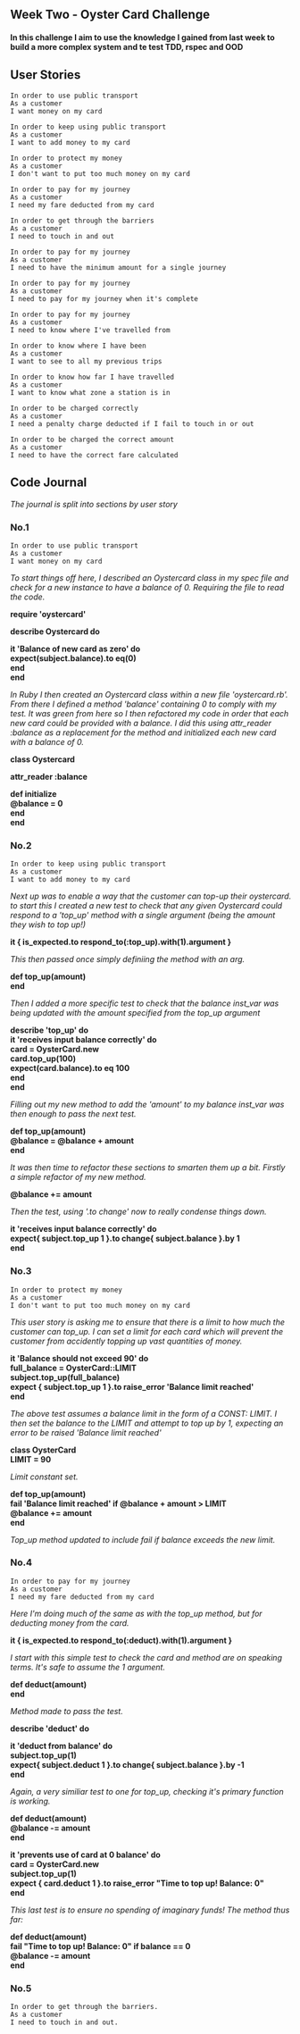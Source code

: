 ## Week Two - Oyster Card Challenge

#### In this challenge I aim to use the knowledge I gained from last week to build a more complex system and te test TDD, rspec and OOD

## User Stories 

```
In order to use public transport
As a customer
I want money on my card
```
```
In order to keep using public transport  
As a customer  
I want to add money to my card  
```
```
In order to protect my money
As a customer
I don't want to put too much money on my card
```
```
In order to pay for my journey  
As a customer  
I need my fare deducted from my card  
```
```
In order to get through the barriers
As a customer
I need to touch in and out
```
```
In order to pay for my journey  
As a customer  
I need to have the minimum amount for a single journey  
```
```
In order to pay for my journey
As a customer
I need to pay for my journey when it's complete
```
```
In order to pay for my journey  
As a customer  
I need to know where I've travelled from  
```
```
In order to know where I have been
As a customer
I want to see to all my previous trips
```
```
In order to know how far I have travelled  
As a customer  
I want to know what zone a station is in  
```
```
In order to be charged correctly
As a customer
I need a penalty charge deducted if I fail to touch in or out
```
```
In order to be charged the correct amount  
As a customer  
I need to have the correct fare calculated  
```

## Code Journal

_*The journal is split into sections by user story*_

### No.1

```
In order to use public transport  
As a customer  
I want money on my card  
```

_*To start things off here, I described an Oystercard class in my spec file and check for a new instance to have a balance of 0. Requiring the file to read the code.*_

**require 'oystercard'**

**describe Oystercard do**

  **it 'Balance of new card as zero' do**  
  	**expect(subject.balance).to eq(0)**  
  **end**  
**end**  

_*In Ruby I then created an Oystercard class within a new file 'oystercard.rb'. From there I defined a method 'balance' containing 0 to comply with my test. It was green from here so I then refactored my code in order that each new card could be provided with a balance. I did this using attr_reader :balance as a replacement for the method and initialized each new card with a balance of 0.*_

**class Oystercard**  

  **attr_reader :balance**  

  **def initialize**  
  	**@balance = 0**  
  **end**  
**end**  

### No.2

```
In order to keep using public transport
As a customer
I want to add money to my card
``` 

_*Next up was to enable a way that the customer can top-up their oystercard. to start this I created a new test to check that any given Oystercard could respond to a 'top_up' method with a single argument (being the amount they wish to top up!)*_

**it { is_expected.to respond_to(:top_up).with(1).argument }**  

_*This then passed once simply definiing the method with an arg.*_

**def top_up(amount)**  
**end**  

_*Then I added a more specific test to check that the balance inst_var was being updated with the amount specified from the top_up argument*_

**describe 'top_up' do**  
  **it 'receives input balance correctly' do**  	
  	**card = OysterCard.new**  
  	**card.top_up(100)**  
  	**expect(card.balance).to eq 100**  
  **end**  
**end**  

_*Filling out my new method to add the 'amount' to my balance inst_var was then enough to pass the next test.*_

**def top_up(amount)**  
  **@balance = @balance + amount**  
**end**  

_*It was then time to refactor these sections to smarten them up a bit. Firstly a simple refactor of my new method.*_

**@balance += amount**  

_*Then the test, using '.to change' now to really condense things down.*_

**it 'receives input balance correctly' do**  
  **expect{ subject.top_up 1 }.to change{ subject.balance }.by 1**  
**end**  

### No.3

```
In order to protect my money
As a customer
I don't want to put too much money on my card
```

_*This user story is asking me to ensure that there is a limit to how much the customer can top_up. I can set a limit for each card which will prevent the customer from accidently topping up vast quantities of money.*_

**it 'Balance should not exceed 90' do**  
  **full_balance = OysterCard::LIMIT**  
  **subject.top_up(full_balance)**   
  **expect { subject.top_up 1 }.to raise_error 'Balance limit reached'**  
**end**  

 _*The above test assumes a balance limit in the form of a CONST: LIMIT. I then set the balance to the LIMIT and attempt to top up by 1, expecting an error to be raised 'Balance limit reached'*_

**class OysterCard**  
  **LIMIT = 90**  

_*Limit constant set.*_

**def top_up(amount)**  
  **fail 'Balance limit reached' if @balance + amount > LIMIT**  
  **@balance += amount**  
**end**  

_*Top_up method updated to include fail if balance exceeds the new limit.*_

### No.4

```
In order to pay for my journey
As a customer
I need my fare deducted from my card
```

_*Here I'm doing much of the same as with the top_up method, but for deducting money from the card.*_

**it { is_expected.to respond_to(:deduct).with(1).argument }**  

_*I start with this simple test to check the card and method are on speaking terms. It's safe to assume the 1 argument.*_

**def deduct(amount)**  
**end**  

_*Method made to pass the test.*_

**describe 'deduct' do**    

  **it 'deduct from balance' do**  
  	**subject.top_up(1)**  
  	**expect{ subject.deduct 1 }.to change{ subject.balance }.by -1**  
  **end**  

_*Again, a very similiar test to one for top_up, checking it's primary function is working.*_

**def deduct(amount)**  
   **@balance -= amount**  
**end**  

**it 'prevents use of card at 0 balance' do**  
  **card = OysterCard.new**  
  **subject.top_up(1)**  
  **expect { card.deduct 1 }.to raise_error "Time to top up! Balance: 0"**  
**end**  

_*This last test is to ensure no spending of imaginary funds!*_
_*The method thus far:*_

**def deduct(amount)**  
  **fail "Time to top up! Balance: 0" if balance == 0**    
  **@balance -= amount**  
**end**  

### No.5

```
In order to get through the barriers.
As a customer
I need to touch in and out.
```

